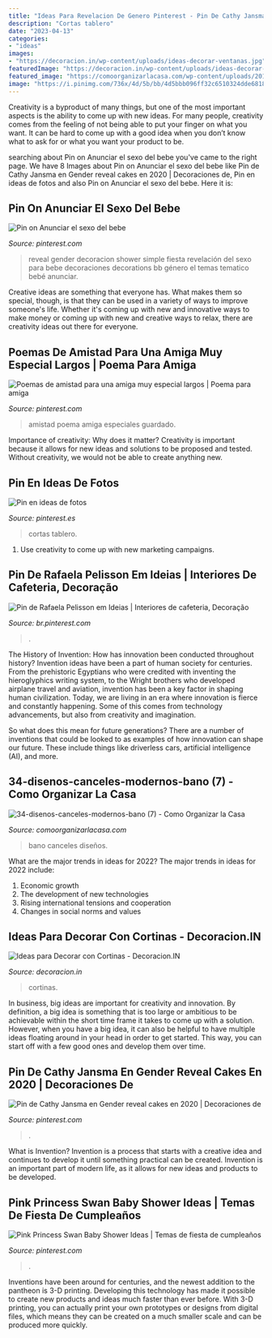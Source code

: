```yaml
---
title: "Ideas Para Revelacion De Genero Pinterest - Pin De Cathy Jansma En Gender Reveal Cakes En 2020"
description: "Cortas tablero"
date: "2023-04-13"
categories:
- "ideas"
images:
- "https://decoracion.in/wp-content/uploads/ideas-decorar-ventanas.jpg"
featuredImage: "https://decoracion.in/wp-content/uploads/ideas-decorar-ventanas.jpg"
featured_image: "https://comoorganizarlacasa.com/wp-content/uploads/2017/04/34-disenos-canceles-modernos-bano-7.jpg"
image: "https://i.pinimg.com/736x/4d/5b/bb/4d5bbb096ff32c6510324dde681885f0.jpg"
---
```



Creativity is a byproduct of many things, but one of the most important aspects is the ability to come up with new ideas. For many people, creativity comes from the feeling of not being able to put your finger on what you want. It can be hard to come up with a good idea when you don’t know what to ask for or what you want your product to be.

	

		
searching about Pin on Anunciar el sexo del bebe you've came to the right page. We have 8 Images about Pin on Anunciar el sexo del bebe like Pin de Cathy Jansma en Gender reveal cakes en 2020 | Decoraciones de, Pin en ideas de fotos and also Pin on Anunciar el sexo del bebe. Here it is:
		
    
## Pin On Anunciar El Sexo Del Bebe

<img loading=lazy src="https://i.pinimg.com/736x/4d/5b/bb/4d5bbb096ff32c6510324dde681885f0.jpg" onerror="this.onerror=null;this.src='https://tse4.mm.bing.net/th?id=OIP.HzhIa5XRPznRdrnwbCThmQHaJ3&amp;pid=15.1';" alt="Pin on Anunciar el sexo del bebe">

_Source: pinterest.com_

>reveal gender decoracion shower simple fiesta revelación del sexo para bebe decoraciones decorations bb género el temas tematico bebé anunciar. 

	

Creative ideas are something that everyone has. What makes them so special, though, is that they can be used in a variety of ways to improve someone's life. Whether it's coming up with new and innovative ways to make money or coming up with new and creative ways to relax, there are creativity ideas out there for everyone.

    
## Poemas De Amistad Para Una Amiga Muy Especial Largos | Poema Para Amiga

<img loading=lazy src="https://i.pinimg.com/736x/3b/c0/02/3bc002caa19b7b8014ed1944a23d2adc.jpg" onerror="this.onerror=null;this.src='https://tse3.mm.bing.net/th?id=OIP.gopF-1KvmkZUGge0FXMKfwHaJH&amp;pid=15.1';" alt="Poemas de amistad para una amiga muy especial largos | Poema para amiga">

_Source: pinterest.com_

>amistad poema amiga especiales guardado. 

	

Importance of creativity: Why does it matter?
Creativity is important because it allows for new ideas and solutions to be proposed and tested. Without creativity, we would not be able to create anything new.

    
## Pin En Ideas De Fotos

<img loading=lazy src="https://i.pinimg.com/736x/44/e6/3f/44e63f5d44de9fe9e809960525ea3ec2.jpg" onerror="this.onerror=null;this.src='https://tse1.mm.bing.net/th?id=OIP.lujd8B_uEArRLr9igOVRLAHaLH&amp;pid=15.1';" alt="Pin en ideas de fotos">

_Source: pinterest.es_

>cortas tablero. 

	

1. Use creativity to come up with new marketing campaigns.

    
## Pin De Rafaela Pelisson Em Ideias | Interiores De Cafeteria, Decoração

<img loading=lazy src="https://i.pinimg.com/736x/c7/19/bf/c719bfe00c05010b1461af79677624a7.jpg" onerror="this.onerror=null;this.src='https://tse2.mm.bing.net/th?id=OIP.UPqZqzEfmdlJDg0Pv4ecxQHaJ3&amp;pid=15.1';" alt="Pin de Rafaela Pelisson em Ideias | Interiores de cafeteria, Decoração">

_Source: br.pinterest.com_

>. 

	

The History of Invention: How has innovation been conducted throughout history?
Invention ideas have been a part of human society for centuries. From the prehistoric Egyptians who were credited with inventing the hieroglyphics writing system, to the Wright brothers who developed airplane travel and aviation, invention has been a key factor in shaping human civilization. 
Today, we are living in an era where innovation is fierce and constantly happening. Some of this comes from technology advancements, but also from creativity and imagination. 

So what does this mean for future generations? There are a number of inventions that could be looked to as examples of how innovation can shape our future. These include things like driverless cars, artificial intelligence (AI), and more.

    
## 34-disenos-canceles-modernos-bano (7) - Como Organizar La Casa

<img loading=lazy src="https://comoorganizarlacasa.com/wp-content/uploads/2017/04/34-disenos-canceles-modernos-bano-7.jpg" onerror="this.onerror=null;this.src='https://tse3.mm.bing.net/th?id=OIP.er3_zfRmbgQPyP8bnkYA2gHaJ3&amp;pid=15.1';" alt="34-disenos-canceles-modernos-bano (7) - Como Organizar la Casa">

_Source: comoorganizarlacasa.com_

>bano canceles diseños. 

	

What are the major trends in ideas for 2022?
The major trends in ideas for 2022 include: 
1. Economic growth 
2. The development of new technologies 
3. Rising international tensions and cooperation 
4. Changes in social norms and values 

    
## Ideas Para Decorar Con Cortinas - Decoracion.IN

<img loading=lazy src="https://decoracion.in/wp-content/uploads/ideas-decorar-ventanas.jpg" onerror="this.onerror=null;this.src='https://tse3.mm.bing.net/th?id=OIP.oyt1ZjLu_rWnF4iYGmTi5gHaJ4&amp;pid=15.1';" alt="Ideas para Decorar con Cortinas - Decoracion.IN">

_Source: decoracion.in_

>cortinas. 

	

In business, big ideas are important for creativity and innovation. By definition, a big idea is something that is too large or ambitious to be achievable within the short time frame it takes to come up with a solution. However, when you have a big idea, it can also be helpful to have multiple ideas floating around in your head in order to get started. This way, you can start off with a few good ones and develop them over time.

    
## Pin De Cathy Jansma En Gender Reveal Cakes En 2020 | Decoraciones De

<img loading=lazy src="https://i.pinimg.com/736x/1c/6c/d1/1c6cd17c257f1576c142c2061d47d8ec.jpg" onerror="this.onerror=null;this.src='https://tse4.mm.bing.net/th?id=OIP.C4hiErna7kJ-w5wuiuQuJQHaHJ&amp;pid=15.1';" alt="Pin de Cathy Jansma en Gender reveal cakes en 2020 | Decoraciones de">

_Source: pinterest.com_

>. 

	

What is Invention?
Invention is a process that starts with a creative idea and continues to develop it until something practical can be created. Invention is an important part of modern life, as it allows for new ideas and products to be developed.

    
## Pink Princess Swan Baby Shower Ideas | Temas De Fiesta De Cumpleaños

<img loading=lazy src="https://i.pinimg.com/736x/68/70/4b/68704bb462f12341ba0cb7181b6b1742.jpg" onerror="this.onerror=null;this.src='https://tse1.mm.bing.net/th?id=OIP.8eWuR6__pqm4wYaFPv985wHaKR&amp;pid=15.1';" alt="Pink Princess Swan Baby Shower Ideas | Temas de fiesta de cumpleaños">

_Source: pinterest.com_

>. 

	

Inventions have been around for centuries, and the newest addition to the pantheon is 3-D printing. Developing this technology has made it possible to create new products and ideas much faster than ever before. With 3-D printing, you can actually print your own prototypes or designs from digital files, which means they can be created on a much smaller scale and can be produced more quickly.

